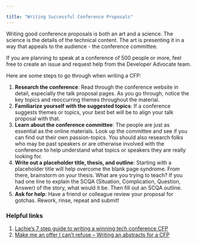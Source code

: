 ```yaml
---

title: "Writing Successful Conference Proposals"
---
```








Writing good conference proposals is both an art and a science. The science is the details of the technical content. The art is presenting it in a way that appeals to the audience - the conference committee. 

If you are planning to speak at a conference of 500 people or more, feel free to create an issue and request help from the Developer Advocate team. 

Here are some steps to go through when writing a CFP:
1. **Research the conference**: Read through the conference website in detail, especially the talk proposal pages. As you go through, notice the key topics and reoccurring themes throughout the material. 
2. **Familiarize yourself with the suggested topics**: If a conference suggests themes or topics, your best bet will be to align your talk proposal with that.
3. **Learn about the conference committee**: The people are just as essential as the online materials. Look up the committee and see if you can find out their own passion-topics. You should also research folks who may be past speakers or are otherwise involved with the conference to help understand what topics or speakers they are really looking for. 
4. **Write out a placeholder title, thesis, and outline**: Starting with a placeholder title will help overcome the blank page syndrome. From there, brainstorm on your thesis. What are you trying to teach? If you had one line to explain the SCQA (Situation, Complication, Question, Answer) of the story, what would it be. Then fill out an SCQA outline. 
5. **Ask for help**: Have a friend or colleague review your proposal for gotchas. Rework, rinse, repeat and submit!

### Helpful links
1. [Lachie’s 7 step guide to writing a winning tech conference CFP](https://medium.com/@LachlanEvenson/lachies-7-step-guide-to-writing-a-winning-tech-conference-cfp-4fa36a0d2672)
2. [Make me an offer I can't refuse – Writing an abstracts for a CFP](https://blog.ndcconferences.com/make-me-an-offer-i-cant-refuse-writing-an-abstracts-for-a-cfp/)




